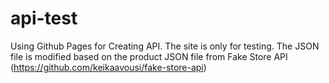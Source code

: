 # api-test
Using Github Pages for Creating API. The site is only for testing.
The JSON file is modified based on the product JSON file from Fake Store API (https://github.com/keikaavousi/fake-store-api)
